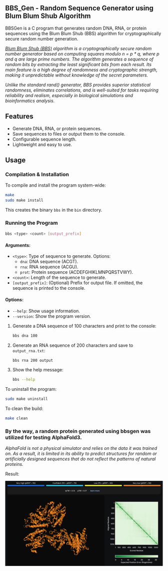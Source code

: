 ## BBS_Gen - Random Sequence Generator using Blum Blum Shub Algorithm

BBSGen is a C program that generates random DNA, RNA, or protein sequences using the Blum Blum Shub (BBS) algorithm for cryptographically secure random number generation.

*[Blum Blum Shub (BBS)](https://en.wikipedia.org/wiki/Blum_Blum_Shub) algorithm is a cryptographically secure random number generator based on computing squares modulo n = p * q, where p and q are large prime numbers. The algorithm generates a sequence of random bits by extracting the least significant bits from each result. Its main feature is a high degree of randomness and cryptographic strength, making it unpredictable without knowledge of the secret parameters.*

*Unlike the standard rand() generator, BBS provides superior statistical randomness, eliminates correlations, and is well-suited for tasks requiring reliability and realism, especially in biological simulations and bioinformatics analysis.*

## Features

- Generate DNA, RNA, or protein sequences.
- Save sequences to files or output them to the console.
- Configurable sequence length.
- Lightweight and easy to use.

## Usage

### Compilation & Installation

To compile and install the program system-wide:

```bash
make
sudo make install
```

This creates the binary `bbs` in the `bin` directory.

### Running the Program

```bash
bbs <type> <count> [output_prefix]
```

#### Arguments:

- `<type>`: Type of sequence to generate. Options:
  - `dna`: DNA sequence (ACGT).
  - `rna`: RNA sequence (ACGU).
  - `prot`: Protein sequence (ACDEFGHIKLMNPQRSTVWY).
- `<count>`: Length of the sequence to generate.
- `[output_prefix]`: (Optional) Prefix for output file. If omitted, the sequence is printed to the console.

#### Options:

- `--help`: Show usage information.
- `--version`: Show the program version.

1. Generate a DNA sequence of 100 characters and print to the console:
   ```bash
   bbs dna 100
   ```

2. Generate an RNA sequence of 200 characters and save to `output_rna.txt`:
   ```bash
   bbs rna 200 output
   ```

3. Show the help message:
   ```bash
   bbs --help
   ```

To uninstall the program:

```bash
sudo make uninstall
```

To clean the build:

```bash
make clean
```

### By the way, a random protein generated using bbsgen was utilized for testing AlphaFold3. 

*AlphaFold is not a physical simulator and relies on the data it was trained on. As a result, it is limited in its ability to predict structures for random or artificially designed sequences that do not reflect the patterns of natural proteins.*

Result:

<img src="results/random_sequence_model.png" alt="Random Sequence Model" width="800"/>







